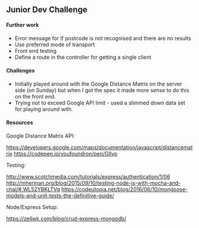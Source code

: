 ## Junior Dev Challenge

#### Further work
* Error message for if postcode is not recognised and there are no results
* Use preferred mode of transport
* Front end testing
* Define a route in the controller for getting a single client

#### Challenges
* Initially played around with the Google Distance Matrix on the server side (on Sunday) but when I got the spec it made more sense to do this on the front end.
* Trying not to exceed Google API limit - used a slimmed down data set for playing around with.


#### Resources

Google Distance Matrix API:

https://developers.google.com/maps/documentation/javascript/distancematrix
https://codepen.io/youfoundron/pen/GIlvp

Testing:

http://www.scotchmedia.com/tutorials/express/authentication/1/06
http://mherman.org/blog/2015/09/10/testing-node-js-with-mocha-and-chai/#.WL52YBKLTVq
https://codeutopia.net/blog/2016/06/10/mongoose-models-and-unit-tests-the-definitive-guide/

Node/Express Setup:

https://zellwk.com/blog/crud-express-mongodb/
